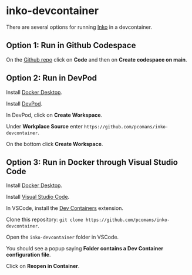 # inko-devcontainer
There are several options for running [Inko](https://inko-lang.org/) in a devcontainer.

## Option 1: Run in Github Codespace
On the [Github repo](https://github.com/pcomans/inko-devcontainer) click on **Code** and then on **Create codespace on main**.

## Option 2: Run in DevPod
Install [Docker Desktop](https://www.docker.com/products/docker-desktop/).

Install [DevPod](https://devpod.sh/).

In DevPod, click on **Create Workspace**.

Under **Workplace Source** enter `https://github.com/pcomans/inko-devcontainer`.

On the bottom click **Create Workspace**.

## Option 3: Run in Docker through Visual Studio Code
Install [Docker Desktop](https://www.docker.com/products/docker-desktop/).

Install [Visual Studio Code](https://code.visualstudio.com/).

In VSCode, install the [Dev Containers](https://marketplace.visualstudio.com/items?itemName=ms-vscode-remote.remote-containers) extension.

Clone this repository: `git clone https://github.com/pcomans/inko-devcontainer`.

Open the `inko-devcontainer` folder in VSCode.

You should see a popup saying **Folder contains a Dev Container configuration file**.

Click on **Reopen in Container**.
